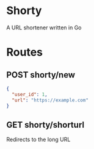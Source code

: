 # Shorty
A URL shortener written in Go

# Routes

## POST shorty/new

```json
{
  "user_id": 1,
  "url": "https://example.com"
}
```

## GET shorty/shorturl

Redirects to the long URL
